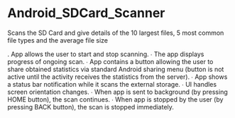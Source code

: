 # Android_SDCard_Scanner
Scans the SD Card and give details of the 10 largest files, 5 most common file types and the average file size


. App allows the user to start and stop scanning.
∙ The app displays progress of ongoing scan.
∙ App contains a button allowing the user to share obtained statistics via standard Android
sharing menu (button is not active until the activity receives the statistics from the server).
∙ App shows a status bar notification while it scans the external storage.
∙ UI handles screen orientation changes.
∙ When app is sent to background (by pressing HOME button), the scan continues.
∙ When app is stopped by the user (by pressing BACK button), the scan is stopped
immediately.
